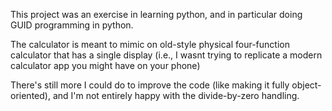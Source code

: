 This project was an exercise in learning python, and in particular doing GUID programming in python.

The calculator is meant to mimic on old-style physical four-function calculator that has a single display (i.e., I wasnt trying to replicate a modern calculator app you might have on your phone)

There's still more I could do to improve the code (like making it fully object-oriented), and I'm not entirely happy with the divide-by-zero handling.
